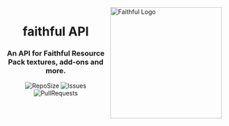 <img src="https://github.com/Faithful-Resource-Pack/NewBr/blob/master/logos/transparent/512/plain_logo.png?raw=true" alt="Faithful Logo" align="right" height="256px">
<div align="center">
  <h1>faithful API</h1>
  <h3>An API for Faithful Resource Pack textures, add-ons and more.</h3>

![RepoSize](https://img.shields.io/github/repo-size/Faithful-Resource-Pack/API)
![Issues](https://img.shields.io/github/issues/Faithful-Resource-Pack/API)
![PullRequests](https://img.shields.io/github/issues-pr/Faithful-Resource-Pack/API)
</div>
